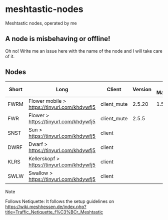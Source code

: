# meshtastic-nodes
Meshtastic nodes, operated by me

## A node is misbehaving or offline!

Oh no! Write me an issue here with the name of the node and I will take care of it. 

## Nodes

| Short| Long                                         | Client      | Version | Last Maintenance | Follows Netiquette* | Custodian                               |
| -----| -------------------------------------------- | ------------| --------| ---------------- | ------------------- | --------------------------------------- |
| FWRM | Flower mobile > https://tinyurl.com/khdywfj5 | client_mute | 2.5.20  | 1.5.2025         | ✔                  | [@kinkerl](https://github.com/kinkerl)  |
| FWR  | Flower > https://tinyurl.com/khdywfj5        | client_mute | 2.5.5   |                  |                     |                                         |
| SNST | Sun > https://tinyurl.com/khdywfj5           | client      |         |                  |                     |                                         |
| DWRF | Dwarf > https://tinyurl.com/khdywfj5         | client      |         |                  |                     |                                         |
| KLRS | Kellerskopf > https://tinyurl.com/khdywfj5   | client      |         |                  |                     |                                         |
| SWLW | Swallow > https://tinyurl.com/khdywfj5       | client      |         |                  |                     |                                         |

> [!NOTE]  
> Follows Netiquette: It follows the setup guidelines on https://wiki.meshhessen.de/index.php?title=Traffic_Netiquette_f%C3%BCr_Meshtastic
